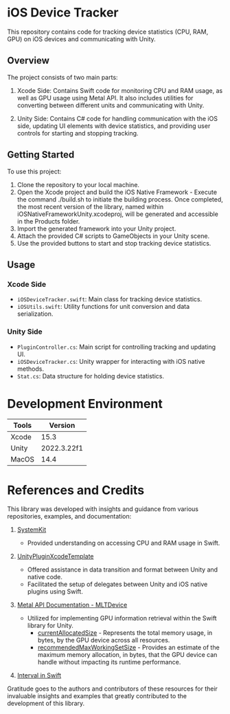 # iOS Device Tracker

This repository contains code for tracking device statistics (CPU, RAM, GPU) on iOS devices and communicating with Unity.

## Overview

The project consists of two main parts:

1. Xcode Side: Contains Swift code for monitoring CPU and RAM usage, as well as GPU usage using Metal API. It also includes utilities for converting between different units and communicating with Unity.

2. Unity Side: Contains C# code for handling communication with the iOS side, updating UI elements with device statistics, and providing user controls for starting and stopping tracking.

## Getting Started

To use this project:

1. Clone the repository to your local machine.
2. Open the Xcode project and build the iOS Native Framework - Execute the command ./build.sh to initiate the building process. Once completed, the most recent version of the library, named within iOSNativeFrameworkUnity.xcodeproj, will be generated and accessible in the Products folder.
3. Import the generated framework into your Unity project.
4. Attach the provided C# scripts to GameObjects in your Unity scene.
5. Use the provided buttons to start and stop tracking device statistics.

## Usage

### Xcode Side

- `iOSDeviceTracker.swift`: Main class for tracking device statistics.
- `iOSUtils.swift`: Utility functions for unit conversion and data serialization.

### Unity Side

- `PluginController.cs`: Main script for controlling tracking and updating UI.
- `iOSDeviceTracker.cs`: Unity wrapper for interacting with iOS native methods.
- `Stat.cs`: Data structure for holding device statistics.

# Development Environment

| Tools | Version     |
| ----- | ----------- |
| Xcode | 15.3        |
| Unity | 2022.3.22f1 |
| MacOS | 14.4      |


# References and Credits

This library was developed with insights and guidance from various repositories, examples, and documentation:

1. [SystemKit](https://github.com/beltex/SystemKit)
   - Provided understanding on accessing CPU and RAM usage in Swift.

2. [UnityPluginXcodeTemplate](https://github.com/fuziki/UnityPluginXcodeTemplate)
   - Offered assistance in data transition and format between Unity and native code.
   - Facilitated the setup of delegates between Unity and iOS native plugins using Swift.

3. [Metal API Documentation - MLTDevice](https://developer.apple.com/documentation/metal/mtldevice)
   - Utilized for implementing GPU information retrieval within the Swift library for Unity.
     - [currentAllocatedSize](https://developer.apple.com/documentation/metal/mtldevice/2915745-currentallocatedsize) - Represents the total memory usage, in bytes, by the GPU device across all resources.
     - [recommendedMaxWorkingSetSize](https://developer.apple.com/documentation/metal/mtldevice/2369280-recommendedmaxworkingsetsize) - Provides an estimate of the maximum memory allocation, in bytes, that the GPU device can handle without impacting its runtime performance.

4. [Interval in Swift](https://stackoverflow.com/a/40148293)

Gratitude goes to the authors and contributors of these resources for their invaluable insights and examples that greatly contributed to the development of this library.

